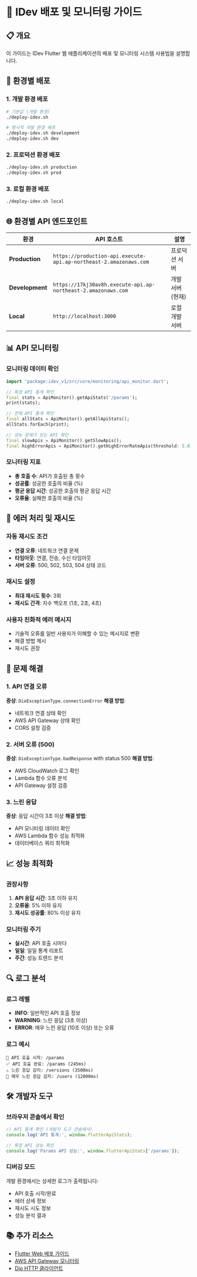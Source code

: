 # 🚀 IDev 배포 및 모니터링 가이드

## 📋 개요
이 가이드는 IDev Flutter 웹 애플리케이션의 배포 및 모니터링 시스템 사용법을 설명합니다.

## 🔧 환경별 배포

### 1. 개발 환경 배포
```bash
# 기본값 (개발 환경)
./deploy-idev.sh

# 명시적 개발 환경 배포
./deploy-idev.sh development
./deploy-idev.sh dev
```

### 2. 프로덕션 환경 배포
```bash
./deploy-idev.sh production
./deploy-idev.sh prod
```

### 3. 로컬 환경 배포
```bash
./deploy-idev.sh local
```

## 🌐 환경별 API 엔드포인트

| 환경 | API 호스트 | 설명 |
|------|------------|------|
| **Production** | `https://production-api.execute-api.ap-northeast-2.amazonaws.com` | 프로덕션 서버 |
| **Development** | `https://17kj30av8h.execute-api.ap-northeast-2.amazonaws.com` | 개발 서버 (현재) |
| **Local** | `http://localhost:3000` | 로컬 개발 서버 |

## 📊 API 모니터링

### 모니터링 데이터 확인
```dart
import 'package:idev_v1/src/core/monitoring/api_monitor.dart';

// 특정 API 통계 확인
final stats = ApiMonitor().getApiStats('/params');
print(stats);

// 전체 API 통계 확인
final allStats = ApiMonitor().getAllApiStats();
allStats.forEach(print);

// 성능 문제가 있는 API 확인
final slowApis = ApiMonitor().getSlowApis();
final highErrorApis = ApiMonitor().getHighErrorRateApis(threshold: 5.0);
```

### 모니터링 지표
- **총 호출 수**: API가 호출된 총 횟수
- **성공률**: 성공한 호출의 비율 (%)
- **평균 응답 시간**: 성공한 호출의 평균 응답 시간
- **오류율**: 실패한 호출의 비율 (%)

## 🔄 에러 처리 및 재시도

### 자동 재시도 조건
- **연결 오류**: 네트워크 연결 문제
- **타임아웃**: 연결, 전송, 수신 타임아웃
- **서버 오류**: 500, 502, 503, 504 상태 코드

### 재시도 설정
- **최대 재시도 횟수**: 3회
- **재시도 간격**: 지수 백오프 (1초, 2초, 4초)

### 사용자 친화적 에러 메시지
- 기술적 오류를 일반 사용자가 이해할 수 있는 메시지로 변환
- 해결 방법 제시
- 재시도 권장

## 🚨 문제 해결

### 1. API 연결 오류
**증상**: `DioExceptionType.connectionError`
**해결 방법**:
- 네트워크 연결 상태 확인
- AWS API Gateway 상태 확인
- CORS 설정 검증

### 2. 서버 오류 (500)
**증상**: `DioExceptionType.badResponse` with status 500
**해결 방법**:
- AWS CloudWatch 로그 확인
- Lambda 함수 오류 분석
- API Gateway 설정 검증

### 3. 느린 응답
**증상**: 응답 시간이 3초 이상
**해결 방법**:
- API 모니터링 데이터 확인
- AWS Lambda 함수 성능 최적화
- 데이터베이스 쿼리 최적화

## 📈 성능 최적화

### 권장사항
1. **API 응답 시간**: 3초 이하 유지
2. **오류율**: 5% 이하 유지
3. **재시도 성공률**: 80% 이상 유지

### 모니터링 주기
- **실시간**: API 호출 시마다
- **일일**: 일일 통계 리포트
- **주간**: 성능 트렌드 분석

## 🔍 로그 분석

### 로그 레벨
- **INFO**: 일반적인 API 호출 정보
- **WARNING**: 느린 응답 (3초 이상)
- **ERROR**: 매우 느린 응답 (10초 이상) 또는 오류

### 로그 예시
```
🚀 API 호출 시작: /params
✅ API 호출 완료: /params (245ms)
⚠️ 느린 응답 감지: /versions (3500ms)
🐌 매우 느린 응답 감지: /users (12000ms)
```

## 🛠️ 개발자 도구

### 브라우저 콘솔에서 확인
```javascript
// API 통계 확인 (개발자 도구 콘솔에서)
console.log('API 통계:', window.flutterApiStats);

// 특정 API 성능 확인
console.log('Params API 성능:', window.flutterApiStats['/params']);
```

### 디버깅 모드
개발 환경에서는 상세한 로그가 출력됩니다:
- API 호출 시작/완료
- 에러 상세 정보
- 재시도 시도 정보
- 성능 분석 결과

## 📚 추가 리소스

- [Flutter Web 배포 가이드](https://docs.flutter.dev/deployment/web)
- [AWS API Gateway 모니터링](https://docs.aws.amazon.com/apigateway/latest/developerguide/monitoring-overview.html)
- [Dio HTTP 클라이언트](https://pub.dev/packages/dio)

